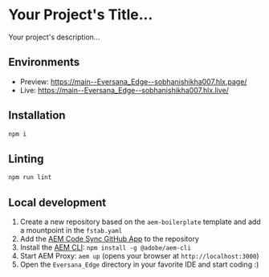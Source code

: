 # Your Project's Title...
Your project's description...

## Environments
- Preview: https://main--Eversana_Edge--sobhanishikha007.hlx.page/
- Live: https://main--Eversana_Edge--sobhanishikha007.hlx.live/

## Installation

```sh
npm i
```

## Linting

```sh
npm run lint
```

## Local development

1. Create a new repository based on the `aem-boilerplate` template and add a mountpoint in the `fstab.yaml`
1. Add the [AEM Code Sync GitHub App](https://github.com/apps/aem-code-sync) to the repository
1. Install the [AEM CLI](https://github.com/adobe/helix-cli): `npm install -g @adobe/aem-cli`
1. Start AEM Proxy: `aem up` (opens your browser at `http://localhost:3000`)
1. Open the `Eversana_Edge` directory in your favorite IDE and start coding :)
